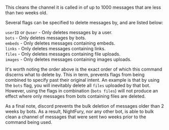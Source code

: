 This cleans the channel it is called in of up to 1000 messages that are less 
than two weeks old.

Several flags can be specified to delete messages by, and are listed below:

`userID` or `@user` - Only deletes messages by a user.<br>
`bots` - Only deletes messages by bots.<br>
`embeds` - Only deletes messages containing embeds.<br>
`links` - Only deletes messages containing links.<br>
`files` - Only deletes messages containing file uploads.<br>
`images` - Only deletes messages containing images uploads.<br>

It's worth noting the order above is the exact order of which this command 
discerns what to delete by. This in term, prevents flags from being combined 
to specify past their original intent.
An example is that by using the `bots` flag, you will inevitably delete all 
`files` uploaded by that bot. However, using the flags in combination (`bots files`) 
will not produce an effect where only messages from bots containing files are 
deleted.

As a final note, discord prevents the bulk deletion of messages older than 2 weeks by bots. As a result, NightFury, 
nor any other bot, is able to bulk clean a channel of messages that were sent two weeks prior to the command being used.